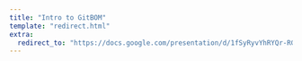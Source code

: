 ```yaml
---
title: "Intro to GitBOM"
template: "redirect.html"
extra:
  redirect_to: "https://docs.google.com/presentation/d/1fSyRyvYhRYQr-RGm5N1TFcSLQdNV7YYtZmaf2xVwjy4/edit?usp=sharing"
---
```


&nbsp;
